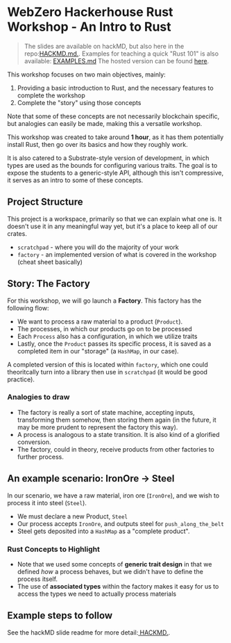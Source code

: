 # WebZero Hackerhouse Rust Workshop - An Intro to Rust

> The slides are available on hackMD, but also here in the repo:[HACKMD.md.](./content/HACKMD.md).
> Examples for teaching a quick "Rust 101" is also available: [EXAMPLES.md](./content/EXAMPLES.md)
> The hosted version can be found [here](https://hackmd.io/@Iu0IylwRSxWo5qCZHN4fPw/introtorust101).

This workshop focuses on two main objectives, mainly: 

1. Providing a basic introduction to Rust, and the necessary features to complete the workshop
2. Complete the "story" using those concepts

Note that some of these concepts are not necessarily blockchain specific, but analogies can easily be made, making this a versatile workshop.

This workshop was created to take around **1 hour**, as it has them potentially install Rust, then go over its basics and how they roughly work.

It is also catered to a Substrate-style version of development, in which types are used as the bounds for configuring various traits.  The goal is to expose the students to a generic-style API, although this isn't compressive, it serves as an intro to some of these concepts.


## Project Structure

This project is a workspace, primarily so that we can explain what one is.  It doesn't use it in any meaningful way yet, but it's a place to keep all of our crates.

- `scratchpad` - where you will do the majority of your work
- `factory` - an implemented version of what is covered in the workshop (cheat sheet basically)

## Story: The Factory

For this workshop, we will go launch a **Factory**.  This factory has the following flow:

- We want to process a raw material to a product (`Product`).
- The processes, in which our products go on to be processed
- Each `Process` also has a configuration, in which we utilize traits
- Lastly, once the `Product` passes its specific process, it is saved as a completed item in our "storage" (a `HashMap`, in our case).

A completed version of this is located within `factory`, which one could theoritcally turn into a library then use in `scratchpad` (it would be good practice).

### Analogies to draw

- The factory is really a sort of state machine, accepting inputs, transforming them somehow, then storing them again (in the future, it may be more prudent to represent the factory this way).
- A process is analogous to a state transition.  It is also kind of a glorified conversion.
- The factory, could in theory, receive products from other factories to further process.

## An example scenario: IronOre -> Steel

In our scenario, we have a raw material, iron ore (`IronOre`), and we wish to process it into steel (`Steel`). 

- We must declare a new Product, `Steel`
- Our process accepts `IronOre`, and outputs steel for `push_along_the_belt`
- Steel gets deposited into a `HashMap` as a "complete product".
  
### Rust Concepts to Highlight

- Note that we used some concepts of **generic trait design** in that we defined _how_ a process behaves, but we didn't have to define the process itself.
- The use of **associated types** within the factory makes it easy for us to access the types we need to actually process materials

## Example steps to follow

See the hackMD slide readme for more detail:[ HACKMD.](./content/HACKMD.md).

